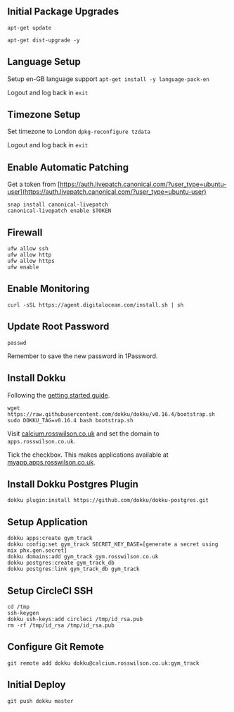 ## Initial Package Upgrades

`apt-get update`

`apt-get dist-upgrade -y`

## Language Setup

Setup en-GB language support
`apt-get install -y language-pack-en`

Logout and log back in
`exit`

## Timezone Setup

Set timezone to London
`dpkg-reconfigure tzdata`

Logout and log back in
`exit`

## Enable Automatic Patching

Get a token from [https://auth.livepatch.canonical.com/?user_type=ubuntu-user](https://auth.livepatch.canonical.com/?user_type=ubuntu-user)

```
snap install canonical-livepatch
canonical-livepatch enable $TOKEN
```

## Firewall

```
ufw allow ssh
ufw allow http
ufw allow https
ufw enable
```

## Enable Monitoring

`curl -sSL https://agent.digitalocean.com/install.sh | sh`

## Update Root Password

`passwd`

Remember to save the new password in 1Password.

## Install Dokku
Following the [getting started guide](http://dokku.viewdocs.io/dokku/getting-started/installation/).

```
wget https://raw.githubusercontent.com/dokku/dokku/v0.16.4/bootstrap.sh
sudo DOKKU_TAG=v0.16.4 bash bootstrap.sh
```

Visit [calcium.rosswilson.co.uk](http://calcium.rosswilson.co.uk) and set the domain to `apps.rosswilson.co.uk`.

Tick the checkbox. This makes applications available at [myapp.apps.rosswilson.co.uk](myapp.apps.rosswilson.co.uk).

## Install Dokku Postgres Plugin
`dokku plugin:install https://github.com/dokku/dokku-postgres.git`

## Setup Application
```
dokku apps:create gym_track
dokku config:set gym_track SECRET_KEY_BASE=[generate a secret using mix phx.gen.secret]
dokku domains:add gym_track gym.rosswilson.co.uk
dokku postgres:create gym_track_db
dokku postgres:link gym_track_db gym_track
```

## Setup CircleCI SSH

```
cd /tmp
ssh-keygen
dokku ssh-keys:add circleci /tmp/id_rsa.pub
rm -rf /tmp/id_rsa /tmp/id_rsa.pub
```

## Configure Git Remote

`git remote add dokku dokku@calcium.rosswilson.co.uk:gym_track`

## Initial Deploy

`git push dokku master`